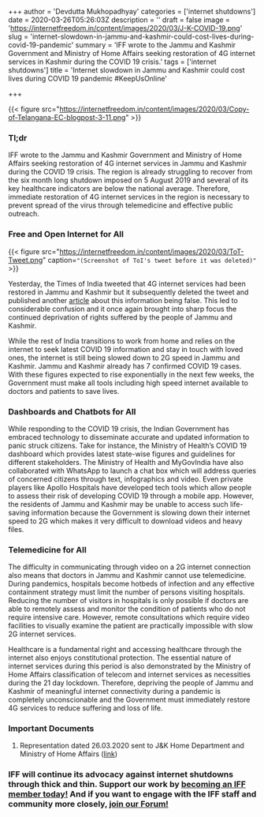 +++
author = 'Devdutta Mukhopadhyay'
categories = ['internet shutdowns']
date = 2020-03-26T05:26:03Z
description = ''
draft = false
image = 'https://internetfreedom.in/content/images/2020/03/J-K-COVID-19.png'
slug = 'internet-slowdown-in-jammu-and-kashmir-could-cost-lives-during-covid-19-pandemic'
summary = 'IFF wrote to the Jammu and Kashmir Government and Ministry of Home Affairs seeking restoration of 4G internet services in Kashmir during the COVID 19 crisis.'
tags = ['internet shutdowns']
title = 'Internet slowdown in Jammu and Kashmir could cost lives during COVID 19 pandemic #KeepUsOnline'

+++


{{< figure src="https://internetfreedom.in/content/images/2020/03/Copy-of-Telangana-EC-blogpost-3-11.png" >}}

### Tl;dr

IFF wrote to the Jammu and Kashmir Government and Ministry of Home Affairs seeking restoration of 4G internet services in Jammu and Kashmir during the COVID 19 crisis. The region is already struggling to recover from the six month long shutdown imposed on 5 August 2019 and several of its key healthcare indicators are below the national average. Therefore, immediate restoration of 4G internet services in the region is necessary to prevent spread of the virus through telemedicine and effective public outreach.

### Free and Open Internet for All

{{< figure src="https://internetfreedom.in/content/images/2020/03/ToT-Tweet.png" caption=`"(Screenshot of ToI's tweet before it was deleted)"` >}}

Yesterday, the Times of India tweeted that 4G internet services had been restored in Jammu and Kashmir but it subsequently deleted the tweet and published another [article](https://timesofindia.indiatimes.com/times-fact-check/news/fake-alert-order-claiming-4g-internet-to-be-restored-in-jammu-alone-is-fake/articleshow/74814962.cms) about this information being false. This led to considerable confusion and it once again brought into sharp focus the continued deprivation of rights suffered by the people of Jammu and Kashmir.

While the rest of India transitions to work from home and relies on the internet to seek latest COVID 19 information and stay in touch with loved ones, the internet is still being slowed down to 2G speed in Jammu and Kashmir.  Jammu and Kashmir already has 7 confirmed COVID 19 cases. With these figures expected to rise exponentially in the next few weeks, the Government must make all tools including high speed internet available to doctors and patients to save lives.

### Dashboards and Chatbots for All

While responding to the COVID 19 crisis, the Indian Government has embraced technology to disseminate accurate and updated information to panic struck citizens. Take for instance, the Ministry of Health’s COVID 19 dashboard which provides latest state-wise figures and guidelines for different stakeholders. The Ministry of Health and MyGovIndia have also collaborated with WhatsApp to launch a chat box which will address queries of concerned citizens through text, infographics and video. Even private players like Apollo Hospitals have developed tech tools which allow people to assess their risk of developing COVID 19 through a mobile app. However, the residents of Jammu and Kashmir may be unable to access such life-saving information because the Government is slowing down their internet speed to 2G which makes it very difficult to download videos and heavy files.

### Telemedicine for All

The difficulty in communicating through video on a 2G internet connection also means that doctors in Jammu and Kashmir cannot use telemedicine. During pandemics, hospitals become hotbeds of infection and any effective containment strategy must limit the number of persons visiting hospitals. Reducing the number of visitors in hospitals is only possible if doctors are able to remotely assess and monitor the condition of patients who do not require intensive care. However, remote consultations which require video facilities to visually examine the patient are practically impossible with slow 2G internet services.

Healthcare is a fundamental right and accessing healthcare through the internet also enjoys constitutional protection. The essential nature of internet services during this period is also demonstrated by the Ministry of Home Affairs classification of telecom and internet services as necessities during the 21 day lockdown. Therefore, depriving the people of Jammu and Kashmir of meaningful internet connectivity during a pandemic is completely unconscionable and the Government must immediately restore 4G services to reduce suffering and loss of life.

### Important Documents

1. Representation dated 26.03.2020 sent to J&K Home Department and Ministry of Home Affairs ([link](https://drive.google.com/file/d/1f6vpJ0BrYwNc_ljSY40TlHfGsYLbh7EU/view?usp=sharing))

### IFF will continue its advocacy against internet shutdowns through thick and thin. Support our work by [becoming an IFF member today!](https://internetfreedom.in/donate/) And if you want to engage with the IFF staff and community more closely, [join our Forum!](https://forum.internetfreedom.in)



